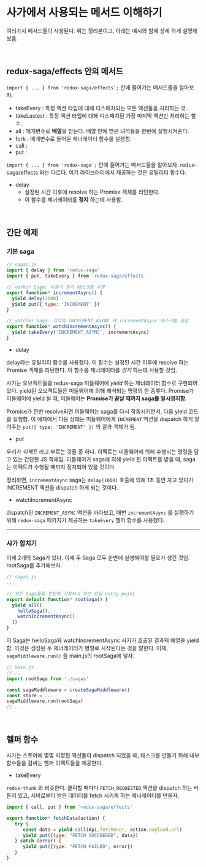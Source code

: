 # 사가에서 사용되는 메서드 이해하기

여러가지 메서드들이 사용된다. 위는 정리본이고, 아래는 예시와 함께 상세 하게 설명해놨음.

<br/>

## redux-saga/effects 안의 메서드

`import { ... } from 'redux-saga/effects';` 안에 들어가는 메서드들을 알아보자.

- takeEvery : 특정 액션 타입에 대해 디스패치되는 모든 액션들을 처리하는 것.
- takeLastest : 특정 액션 타입에 대해 디스패치된 가장 마지막 액션만 처리하는 함수.
- all : 매개변수로 **배열**을 받는다. 배열 안에 받은 녀석들을 한번에 실행시켜준다.
- fork : 매개변수로 들어온 제너레이터 함수를 실행함.
- call : 
- put : 

`import { ... } from 'redux-saga';` 안에 들어가는 메서드들을 알아보자. redux-saga/effects 와는 다르다. 여기 라이브러리에서 제공하는 것은 유틸리티 함수다.

- delay
  - 설정된 시간 이후에 resolve 하는 Promise 객체를 리턴한다.
  - 이 함수를 제너레이터를 **정지** 하는데 사용함.

<br/>

## 간단 예제

### 기본 saga

```jsx
// sagas.js
import { delay } from 'redux-saga'
import { put, takeEvery } from 'redux-saga/effects'

// worker Saga: 비동기 증가 태스크를 수행
export function* incrementAsync() {
  yield delay(1000)
  yield put({ type: 'INCREMENT' })
}

// watcher Saga: 각각의 INCREMENT_ASYNC 에 incrementAsync 태스크를 생성
export function* watchIncrementAsync() {
  yield takeEvery('INCREMENT_ASYNC', incrementAsync)
}
```

- delay

delay라는 유틸리티 함수를 사용했다. 이 함수는 설정된 시간 이후에 resolve 하는 Promise 객체를 리턴한다. 이 함수를 제너레이터를 *정지* 하는데 사용할 것임.

사가는 오브젝트들을 redux-saga 미들웨어에 *yield* 하는 제너레이터 함수로 구현되어있다. yield된 오브젝트들은 미들웨어에 의해 해석되는 명령의 한 종류다. Promise가 미들웨어에 yield 될 때, 미들웨어는 **Promise가 끝날 때까지 saga를 일시정지함**.

Promise가 한번 resolve되면 미들웨어는 saga를 다시 작동시키면서, 다음 yield 코드를 실행함. 이 예제에서 다음 상태는 미들웨어에게 `INCREMENT` 액션을 dispatch 하게 알려주는 `put({ type: 'INCREMENT' })` 의 결과 객체가 됨.

- put

우리가 *이펙트* 라고 부르는 것들 중 하나. 이펙트는 미들웨어에 의해 수행되는 명령을 담고 있는 간단한 JS 객체임. 미들웨어가 saga에 의해 yield 된 이펙트를 받을 때, saga는 이펙트가 수행될 때까지 정지되어 있을 것이다.

정리하면, `incrementAsync` saga는 `delay(1000)` 호출에 의해 1초 동안 자고 있다가 INCREMENT 액션을 dispatch 하게 되는 것이다.

- watchIncrementAsync

dispatch된 `INCREMENT_ASYNC` 액션을 바라보고, 매번 `incrementAsync` 를 실행하기 위해 `redux-saga` 패키지가 제공하는 `takeEvery` 헬퍼 함수를 사용했다.

---

### 사가 합치기

이제 2개의 Saga가 있다. 이제 두 Saga 모두 한번에 실행해야할 필요가 생긴 것임. rootSaga를 추가해보자.

```js
// sagas.js
...

// 모든 Saga들을 한번에 시작하기 위한 단일 entry point
export default function* rootSaga() {
  yield all([
    helloSaga(),
    watchIncrementAsync()
  ])
}
```

이 Saga는 helloSaga와 watchIncrementAsync 사가가 호출된 결과의 배열을 yield 함. 이것은 생성된 두 제너레이터가 병렬로 시작된다는 것을 말한다. 이제, `sagaMiddleware.run()` 을 main.js의 rootSaga에 넣자.

```js
// main.js
// ...
import rootSaga from './sagas'

const sagaMiddleware = createSagaMiddleware()
const store = ...
sagaMiddleware.run(rootSaga)
// ...
```

<br/>

## 헬퍼 함수

사가는 스토어에 몇몇 지정된 액션들이 dispatch 되었을 때, 태스크를 만들기 위해 내부 함수들을 감싸는 헬퍼 이펙트들을 제공한다.

- takeEvery

`redux-thunk` 와 비슷한다. 클릭할 때마다 `FETCH_REQUESTED` 액션을 dispatch 하는 버튼이 있고, 서버로부터 받은 데이터를 fetch 시키게 하는 제너레이터를 만들자.

```js
import { call, put } from 'redux-saga/effects'

export function* fetchData(action) {
   try {
      const data = yield call(Api.fetchUser, action.payload.url)
      yield put({type: "FETCH_SUCCEEDED", data})
   } catch (error) {
      yield put({type: "FETCH_FAILED", error})
   }
}
```

